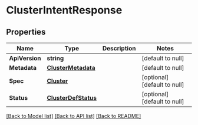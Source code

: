# ClusterIntentResponse

## Properties
Name | Type | Description | Notes
------------ | ------------- | ------------- | -------------
**ApiVersion** | **string** |  | [default to null]
**Metadata** | [**ClusterMetadata**](cluster_metadata.md) |  | [default to null]
**Spec** | [**Cluster**](cluster.md) |  | [optional] [default to null]
**Status** | [**ClusterDefStatus**](cluster_def_status.md) |  | [optional] [default to null]

[[Back to Model list]](../README.md#documentation-for-models) [[Back to API list]](../README.md#documentation-for-api-endpoints) [[Back to README]](../README.md)

